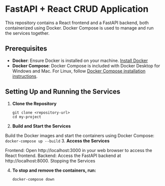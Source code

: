 # FastAPI + React CRUD Application

This repository contains a React frontend and a FastAPI backend, both containerized using Docker. Docker Compose is used to manage and run the services together.

## Prerequisites

- **Docker**: Ensure Docker is installed on your machine. [Install Docker](https://docs.docker.com/get-docker/)
- **Docker Compose**: Docker Compose is included with Docker Desktop for Windows and Mac. For Linux, follow [Docker Compose installation instructions](https://docs.docker.com/compose/install/).


## Setting Up and Running the Services

1. **Clone the Repository**

   ```
   git clone <repository-url>
   cd my-project
   ```
2. **Build and Start the Services**

Build the Docker images and start the containers using Docker Compose:
    ```
    docker-compose up --build
    ```
3. **Access the Services**

Frontend: Open http://localhost:3000 in your web browser to access the React frontend.
Backend: Access the FastAPI backend at http://localhost:8000.
Stopping the Services

4. **To stop and remove the containers, run:**
    ```
    docker-compose down
    ```
